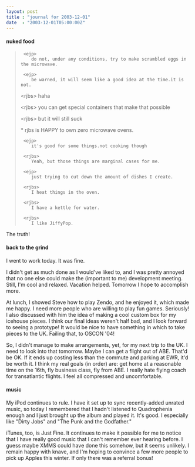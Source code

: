 ```yaml
---
layout: post
title : "journal for 2003-12-01"
date  : "2003-12-01T05:00:00Z"
---
```

<h4>nuked food</h4><blockquote class='chat'> <p>
<pre><code>	<span class='u0'>&lt;ejp&gt;</span>
	do not, under any conditions, try to make scrambled eggs in the microwave.
</code></pre>

</p> <p>
<pre><code>	<span class='u0'>&lt;ejp&gt;</span>
	be warned, it will seem like a good idea at the time.it is not.
</code></pre>

</p>

<p><span class='u1'>&lt;rjbs&gt;</span> haha</p> <p><span class='u1'>&lt;rjbs&gt;</span> you can get special containers that make that possible</p> <p><span class='u1'>&lt;rjbs&gt;</span> but it will still suck</p> <p>* <span class='u1'>rjbs</span> is HAPPY to own zero microwave ovens.</p>

<p>
<pre><code>	<span class='u0'>&lt;ejp&gt;</span>
	it's good for some things.not cooking though
</code></pre>

</p> <p>
<pre><code>	<span class='u1'>&lt;rjbs&gt;</span>
	Yeah, but those things are marginal cases for me.
</code></pre>

</p> <p>
<pre><code>	<span class='u0'>&lt;ejp&gt;</span>
	just trying to cut down the amount of dishes I create.
</code></pre>

</p> <p>
<pre><code>	<span class='u1'>&lt;rjbs&gt;</span>
	I heat things in the oven.
</code></pre>

</p> <p>
<pre><code>	<span class='u1'>&lt;rjbs&gt;</span>
	I have a kettle for water.
</code></pre>

</p> <p>
<pre><code>	<span class='u1'>&lt;rjbs&gt;</span>
	I like JiffyPop.
</code></pre>

</p> </blockquote>

The truth!<h4>back to the grind</h4>I went to work today.  It was fine.

I didn't get as much done as I would've liked to, and I was pretty annoyed that no one else could make the (important to me) development meeting.  Still, I'm cool and relaxed.  Vacation helped.  Tomorrow I hope to accomplish more.

At lunch, I showed Steve how to play Zendo, and he enjoyed it, which made me happy.  I need more people who are willing to play fun games.  Seriously!  I also discussed with him the idea of making a cool custom box for my icehouse pieces.  I think our final ideas weren't half bad, and I look forward to seeing a prototype!  It would be nice to have something in which to take pieces to the UK.  Failing that, to OSCON '04!

So, I didn't manage to make arrangements, yet, for my next trip to the UK.  I need to look into that tomorrow.  Maybe I can get a flight out of ABE.  That'd be OK.  If it ends up costing less than the commute and parking at EWR, it'd be worth it.  I think my real goals (in order) are: get home at a reasonable time on the 16th, fly business class, fly from ABE.  I really hate flying coach for transatlantic flights.  I feel all compressed and uncomfortable.<h4>music</h4>My iPod continues to rule.  I have it set up to sync recently-added unrated music, so today I remembered that I hadn't listened to Quadrophenia enough and I just brought up the album and played it.  It's good.  I especially like "Dirty Jobs" and "The Punk and the Godfather."

iTunes, too, is Just Fine.  It continues to make it possible for me to notice that I have really good music that I can't remember ever hearing before.  I guess maybe XMMS could have done this somehow, but it seems unlikely.  I remain happy with knave, and I'm hoping to convince a few more people to pick up Apples this winter.  If only there was a referral bonus!

